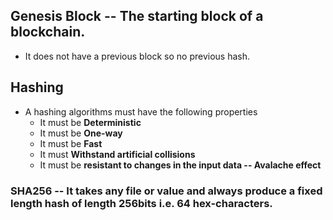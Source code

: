 ## Genesis Block -- The starting block of a blockchain. 
- It does not have a previous block so no previous hash.

## Hashing 
- A hashing algorithms must have the following properties
    - It must be **Deterministic**
    - It must be **One-way**
    - It must be **Fast**
    - It must **Withstand artificial collisions**
    - It must be **resistant to changes in the input data -- Avalache effect**

### SHA256 -- It takes any file or value and always produce a fixed length hash of length 256bits i.e. 64 hex-characters.

